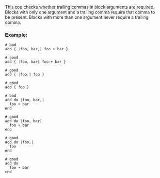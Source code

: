 This cop checks whether trailing commas in block arguments are
required. Blocks with only one argument and a trailing comma require
that comma to be present. Blocks with more than one argument never
require a trailing comma.

### Example:
    # bad
    add { |foo, bar,| foo + bar }

    # good
    add { |foo, bar| foo + bar }

    # good
    add { |foo,| foo }

    # good
    add { foo }

    # bad
    add do |foo, bar,|
      foo + bar
    end

    # good
    add do |foo, bar|
      foo + bar
    end

    # good
    add do |foo,|
      foo
    end

    # good
    add do
      foo + bar
    end